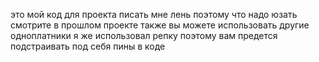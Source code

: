 это мой код для проекта писать мне лень поэтому что надо юзать смотрите в прошлом проекте также вы можете использовать другие одноплатники я же использовал репку поэтому вам предется подстраивать под себя пины в коде

